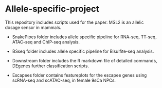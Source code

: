 # Allele-specific-project

This repository includes scripts used for the paper: MSL2 is an allelic dosage sensor in mammals.

 - SnakePipes folder includes allele specific pipeline for RNA-seq, TT-seq, ATAC-seq and ChIP-seq analysis.  

 - BSseq folder includes allele specific pipeline for Bisulfite-seq analysis.  

 - Downstream folder includes the R markdown file of detailed commands, DEgenes further classification scripts.  

 - Escapees folder contains featureplots for the escapee genes using scRNA-seq and scATAC-seq, in female 9sCa NPCs.  
